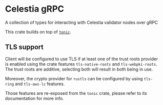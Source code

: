 # Celestia gRPC

A collection of types for interacting with Celestia validator nodes over gRPC

This crate builds on top of [`tonic`](https://docs.rs/tonic).

## TLS support

Client will be configured to use TLS if at least one of the trust roots provider is enabled using the crate features
`tls-native-roots` and `tls-webpki-roots`. The trust roots are additive, selecting both will result in both being in use.

Moreover, the crypto provider for `rustls` can be configured by using `tls-ring` and `tls-aws-lc` features.

Those features are re-exposed from the `tonic` crate, please refer to its documentation for more info.
